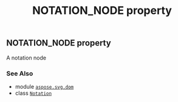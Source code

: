 ﻿---
title: NOTATION_NODE property
second_title: Aspose.SVG for Python via .NET API References
description: 
type: docs
weight: 280
url: /python-net/aspose.svg.dom/notation/notation_node/
is_root: false
---

## NOTATION_NODE property


A notation node

### See Also
* module [`aspose.svg.dom`](../../)
* class [`Notation`](/svg/python-net/aspose.svg.dom/notation)
